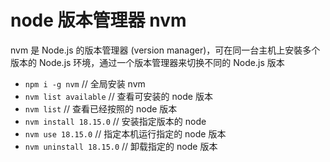 # node 版本管理器 nvm

nvm 是 Node.js 的版本管理器 (version manager)，可在同一台主机上安裝多个版本的 Node.js 环境，通过一个版本管理器来切换不同的 Node.js 版本

- `npm i -g nvm` // 全局安装 nvm
- `nvm list available` // 查看可安装的 node 版本
- `nvm list` // 查看已经按照的 node 版本
- `nvm install 18.15.0` // 安装指定版本的 node
- `nvm use 18.15.0` // 指定本机运行指定的 node 版本
- `nvm uninstall 18.15.0` // 卸载指定的 node 版本
